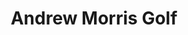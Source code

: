 ---
title: "Andrew Morris Golf"
address: "Laganview Golf Centre, 24, Ballyskeagh Rd, Lisburn, County Antrim BT27 5SY"
tel: "028 9043 0888"
county: "Antrim"
category: "Golf Equipment"
type: "Content"
lat: "54.533895"
lng: "-6.006715"
---